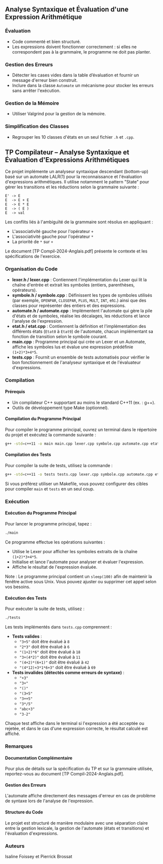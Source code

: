 ## Analyse Syntaxique et Évaluation d'une Expression Arithmétique

### Évaluation

- Code commenté et bien structuré.
- Les expressions doivent fonctionner correctement : si elles ne correspondent pas à la grammaire, le programme ne doit pas planter.

### Gestion des Erreurs

- Détecter les cases vides dans la table d’évaluation et fournir un message d'erreur bien construit.
- Inclure dans la classe `Automate` un mécanisme pour stocker les erreurs sans arrêter l'exécution.

### Gestion de la Mémoire

- Utiliser Valgrind pour la gestion de la mémoire.

### Simplification des Classes

- Regrouper les 10 classes d'états en un seul fichier `.h` et `.cpp`.

## TP Compilateur – Analyse Syntaxique et Évaluation d'Expressions Arithmétiques

Ce projet implémente un analyseur syntaxique descendant (bottom-up) basé sur un automate LALR(1) pour la reconnaissance et l'évaluation d'expressions arithmétiques. Il utilise notamment le pattern "State" pour gérer les transitions et les réductions selon la grammaire suivante :

```
E' -> E
E  -> E + E
E  -> E * E
E  -> ( E )
E  -> val
```

Les conflits liés à l'ambiguïté de la grammaire sont résolus en appliquant :

- L'associativité gauche pour l'opérateur `+`
- L'associativité gauche pour l'opérateur `*`
- La priorité de `*` sur `+`

Le document [TP Compil-2024-Anglais.pdf]​ présente le contexte et les spécifications de l'exercice.

### Organisation du Code

- **lexer.h / lexer.cpp** : Contiennent l'implémentation du Lexer qui lit la chaîne d'entrée et extrait les symboles (entiers, parenthèses, opérateurs).
- **symbole.h / symbole.cpp** : Définissent les types de symboles utilisés (par exemple, `OPENPAR`, `CLOSEPAR`, `PLUS`, `MULT`, `INT`, etc.) ainsi que des classes pour représenter des entiers et des expressions.
- **automate.h / automate.cpp** : Implémentent l'automate qui gère la pile d'états et de symboles, réalise les décalages, les réductions et lance l'analyse de l'expression.
- **etat.h / etat.cpp** : Contiennent la définition et l'implémentation des différents états (`Etat0` à `Etat9`) de l'automate, chacun implémentant sa fonction de transition selon le symbole courant.
- **main.cpp** : Programme principal qui crée un Lexer et un Automate, affiche les symboles lus et évalue une expression prédéfinie `(1+2)*3+4*5`.
- **tests.cpp** : Fournit un ensemble de tests automatisés pour vérifier le bon fonctionnement de l'analyseur syntaxique et de l'évaluateur d'expressions.

### Compilation

#### Prérequis

- Un compilateur C++ supportant au moins le standard C++11 (ex. : g++).
- Outils de développement type Make (optionnel).

#### Compilation du Programme Principal

Pour compiler le programme principal, ouvrez un terminal dans le répertoire du projet et exécutez la commande suivante :

```sh
g++ -std=c++11 -o main main.cpp lexer.cpp symbole.cpp automate.cpp etat.cpp
```

#### Compilation des Tests

Pour compiler la suite de tests, utilisez la commande :

```sh
g++ -std=c++11 -o tests tests.cpp lexer.cpp symbole.cpp automate.cpp etat.cpp
```

Si vous préférez utiliser un Makefile, vous pouvez configurer des cibles pour compiler `main` et `tests` en un seul coup.

### Exécution

#### Exécution du Programme Principal

Pour lancer le programme principal, tapez :

```sh
./main
```

Ce programme effectue les opérations suivantes :

- Utilise le Lexer pour afficher les symboles extraits de la chaîne `(1+2)*3+4*5`.
- Initialise et lance l'automate pour analyser et évaluer l'expression.
- Affiche le résultat de l'expression évaluée.

Note : Le programme principal contient un `sleep(100)` afin de maintenir la fenêtre active sous Unix. Vous pouvez ajuster ou supprimer cet appel selon vos besoins.

#### Exécution des Tests

Pour exécuter la suite de tests, utilisez :

```sh
./tests
```

Les tests implémentés dans `tests.cpp` comprennent :

- **Tests valides** :
  - `"3+5"` doit être évalué à `8`
  - `"2*3"` doit être évalué à `6`
  - `"(1+2)*6"` doit être évalué à `18`
  - `"3+(4*2)"` doit être évalué à `11`
  - `"(4+2)*(6+1)"` doit être évalué à `42`
  - `"(4*12)+3*1*6+3"` doit être évalué à `69`
- **Tests invalides (détectés comme erreurs de syntaxe)** :
  - `"+3"`
  - `"3+"`
  - `"()"`
  - `"(3+5"`
  - `"3++5"`
  - `"3*/5"`
  - `"abc+3"`
  - `"3-2"`

Chaque test affiche dans le terminal si l'expression a été acceptée ou rejetée, et dans le cas d'une expression correcte, le résultat calculé est affiché.

### Remarques

#### Documentation Complémentaire

Pour plus de détails sur la spécification du TP et sur la grammaire utilisée, reportez-vous au document [TP Compil-2024-Anglais.pdf]​.

#### Gestion des Erreurs

L'automate affiche directement des messages d'erreur en cas de problème de syntaxe lors de l'analyse de l'expression.

#### Structure du Code

Le projet est structuré de manière modulaire avec une séparation claire entre la gestion lexicale, la gestion de l'automate (états et transitions) et l'évaluation d'expressions.

### Auteurs

Isaline Foissey et Pierrick Brossat
